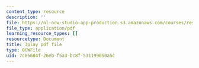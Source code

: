 ```yaml
---
content_type: resource
description: ''
file: https://ol-ocw-studio-app-production.s3.amazonaws.com/courses/res-8-007-cosmic-origin-of-the-chemical-elements-fall-2019/7c85684f26ebf5a3bc8f531199050a5c_QTJuzevTGkQ.pdf
file_type: application/pdf
learning_resource_types: []
resourcetype: Document
title: 3play pdf file
type: OCWFile
uid: 7c85684f-26eb-f5a3-bc8f-531199050a5c
---
```


